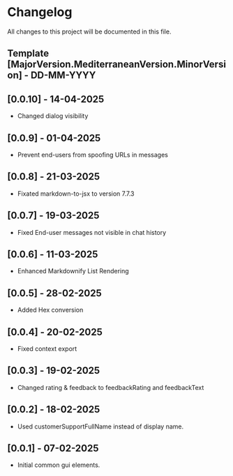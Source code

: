 # Changelog

All changes to this project will be documented in this file.

## Template [MajorVersion.MediterraneanVersion.MinorVersion] - DD-MM-YYYY

## [0.0.10] - 14-04-2025

- Changed dialog visibility

## [0.0.9] - 01-04-2025

- Prevent end-users from spoofing URLs in messages

## [0.0.8] - 21-03-2025

- Fixated markdown-to-jsx to version 7.7.3

## [0.0.7] - 19-03-2025

- Fixed End-user messages not visible in chat history

## [0.0.6] - 11-03-2025

- Enhanced Markdownify List Rendering

## [0.0.5] - 28-02-2025

- Added Hex conversion

## [0.0.4] - 20-02-2025

- Fixed context export

## [0.0.3] - 19-02-2025

- Changed rating & feedback to feedbackRating and feedbackText

## [0.0.2] - 18-02-2025

- Used customerSupportFullName instead of display name.

## [0.0.1] - 07-02-2025

- Initial common gui elements.
